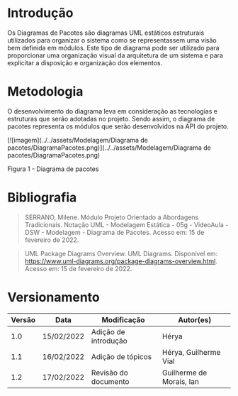 # Introdução

Os Diagramas de Pacotes são diagramas UML estáticos estruturais utilizados para organizar o sistema como se representassem uma visão bem definida em módulos. Este tipo de diagrama pode ser utilizado para proporcionar uma organização visual da arquitetura de um sistema e para explicitar a disposição e organização dos elementos.    

# Metodologia

O desenvolvimento do diagrama leva em consideração as tecnologias e estruturas que serão adotadas no projeto. Sendo assim, o diagrama de pacotes representa os módulos que serão desenvolvidos na API do projeto.

[![imagem](../../assets/Modelagem/Diagrama de pacotes/DiagramaPacotes.png)](../../assets/Modelagem/Diagrama de pacotes/DiagramaPacotes.png)

<figcaption> Figura 1 - Diagrama de pacotes  </figcaption>

# Bibliografia

> SERRANO, Milene. Módulo Projeto Orientado a Abordagens Tradicionais. Notação UML - Modelagem Estática - 05g - VideoAula - DSW - Modelagem - Diagrama de Pacotes.  Acesso em: 15 de fevereiro de 2022.

> UML Package Diagrams Overview. UML Diagrams.  Disponível em: <https://www.uml-diagrams.org/package-diagrams-overview.html>. Acesso em: 15 de fevereiro de 2022.


# Versionamento

Versão | Data | Modificação | Autor(es) |
|--|--|--|--|
|1.0|15/02/2022|Adição de introdução|Hérya|
|1.1|16/02/2022|Adição de tópicos|Hérya, Guilherme Vial|
|1.2|17/02/2022|Revisão do documento|Guilherme de Morais, Ian|